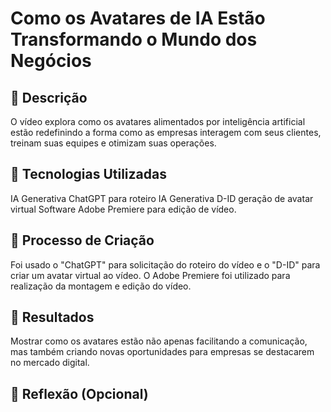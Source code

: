 # Como os Avatares de IA Estão Transformando o Mundo dos Negócios

## 📒 Descrição
O vídeo explora como os avatares alimentados por inteligência artificial estão redefinindo a forma como as empresas interagem com seus clientes, treinam suas equipes e otimizam suas operações.

## 🤖 Tecnologias Utilizadas
IA Generativa ChatGPT para roteiro
IA Generativa D-ID geração de avatar virtual
Software Adobe Premiere para edição de vídeo.

## 🧐 Processo de Criação
Foi usado o "ChatGPT" para solicitação do roteiro do vídeo e o "D-ID" para criar um avatar virtual ao vídeo. O Adobe Premiere foi utilizado para realização da montagem e edição do vídeo.

## 🚀 Resultados
Mostrar como os avatares estão não apenas facilitando a comunicação, mas também criando novas oportunidades para empresas se destacarem no mercado digital.

## 💭 Reflexão (Opcional)


